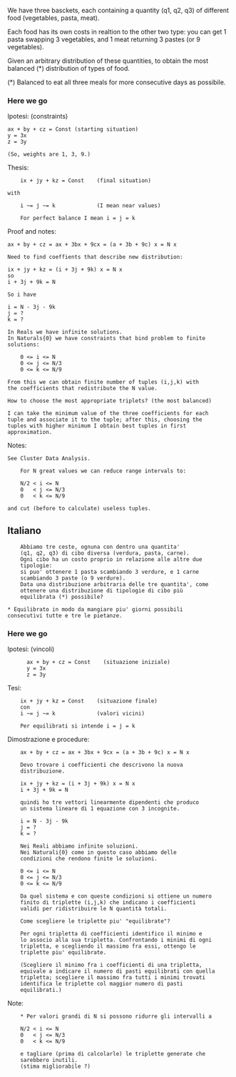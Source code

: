 We have three basckets, each containing a quantity (q1, q2, q3) of different
food (vegetables, pasta, meat).

Each food has its own costs in realtion to the other two type: you can get 
1 pasta swapping 3 vegetables, and 1 meat returning 3 pastes (or 9 vegetables).

Given an arbitrary distribution of these quantities, to obtain the most
balanced (*) distribution of types of food.

(*) Balanced to eat all three meals for more consecutive days as possibile.


### Here we go
Ipotesi: (constraints)
	
	ax + by + cz = Const (starting situation)
	y = 3x
	z = 3y

	(So, weights are 1, 3, 9.)

Thesis:

        ix + jy + kz = Const    (final situation)

	with

        i ~= j ~= k             (I mean near values)

        For perfect balance I mean i = j = k

Proof and notes:

	ax + by + cz = ax + 3bx + 9cx = (a + 3b + 9c) x = N x

	Need to find coeffients that describe new distribution:

	ix + jy + kz = (i + 3j + 9k) x = N x
	so
	i + 3j + 9k = N

	So i have

	i = N - 3j - 9k
	j = ?
	k = ?

	In Reals we have infinite solutions.
	In Naturals{0} we have constraints that bind problem to finite
	solutions:

        0 <= i <= N
        0 <= j <= N/3
        0 <= k <= N/9

	From this we can obtain finite number of tuples (i,j,k) with
	the coefficients that redistribute the N value.

	How to choose the most appropriate triplets? (the most balanced)

	I can take the minimum value of the three coefficients for each
	tuple and associate it to the tuple; after this, choosing the
	tuples with higher minimum I obtain best tuples in first approximation.


Notes:

	See Cluster Data Analysis.

        For N great values we can reduce range intervals to:

        N/2 < i <= N
        0   < j <= N/3
        0   < k <= N/9

	and cut (before to calculate) useless tuples. 



## Italiano

        Abbiamo tre ceste, ognuna con dentro una quantita'
        (q1, q2, q3) di cibo diversa (verdura, pasta, carne).
        Ogni cibo ha un costo proprio in relazione alle altre due
        tipologie:
        si puo' ottenere 1 pasta scambiando 3 verdure, e 1 carne
        scambiando 3 paste (o 9 verdure).
        Data una distribuzione arbitraria delle tre quantita', come
        ottenere una distribuzione di tipologie di cibo più
        equilibrata (*) possibile?

	* Equilibrato in modo da mangiare piu' giorni possibili
	consecutivi tutte e tre le pietanze.

### Here we go
Ipotesi: (vincoli)

          ax + by + cz = Const    (situazione iniziale)
          y = 3x
          z = 3y

Tesi:

        ix + jy + kz = Const    (situazione finale)
        con
        i ~= j ~= k             (valori vicini)

        Per equilibrati si intende i = j = k

Dimostrazione e procedure:

        ax + by + cz = ax + 3bx + 9cx = (a + 3b + 9c) x = N x

        Devo trovare i coefficienti che descrivono la nuova
        distribuzione.

        ix + jy + kz = (i + 3j + 9k) x = N x
        i + 3j + 9k = N

        quindi ho tre vettori linearmente dipendenti che produco
        un sistema lineare di 1 equazione con 3 incognite.

        i = N - 3j - 9k
        j = ?
        k = ?

        Nei Reali abbiamo infinite soluzioni.
        Nei Naturali{0} come in questo caso abbiamo delle
        condizioni che rendono finite le soluzioni.

        0 <= i <= N
        0 <= j <= N/3
        0 <= k <= N/9

        Da quel sistema e con queste condizioni si ottiene un numero
        finito di triplette (i,j,k) che indicano i coefficienti
        validi per ridistribuire le N quantità totali.

        Come scegliere le triplette piu' "equilibrate"?

        Per ogni tripletta di coefficienti identifico il minimo e
        lo associo alla sua tripletta. Confrontando i minimi di ogni
        tripletta, e scegliendo il massimo fra essi, ottengo le
        triplette piu' equilibrate.

        (Scegliere il minimo fra i coefficienti di una tripletta,
        equivale a indicare il numero di pasti equilibrati con quella
        tripletta; scegliere il massimo fra tutti i minimi trovati
        identifica le triplette col maggior numero di pasti
        equilibrati.)

Note:

        * Per valori grandi di N si possono ridurre gli intervalli a

        N/2 < i <= N
        0   < j <= N/3
        0   < k <= N/9

        e tagliare (prima di calcolarle) le triplette generate che
        sarebbero inutili.
        (stima migliorabile ?)

